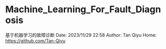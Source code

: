 # Machine_Learning_For_Fault_Diagnosis
基于机器学习的故障诊断
Date: 2023/11/29 22:58 Author: Tan Qiyu 
Home: https://github.com/Tan-Qiyu
